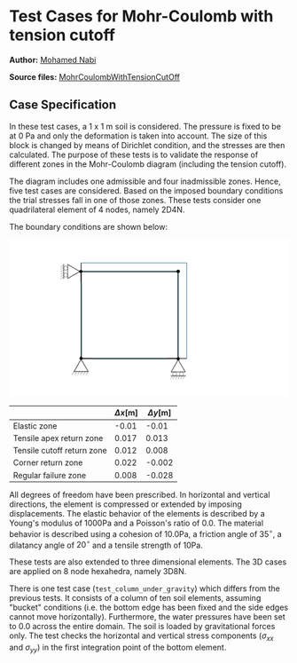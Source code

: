 # Test Cases for Mohr-Coulomb with tension cutoff

**Author:** [Mohamed Nabi](https://github.com/mnabideltares)

**Source files:** [MohrCoulombWithTensionCutOff](https://github.com/KratosMultiphysics/Kratos/tree/master/applications/GeoMechanicsApplication/tests/test_mohr_coulomb_with_tension_cutoff)

## Case Specification
In these test cases, a 1 x 1 m soil is considered. The pressure is fixed to be at 0 Pa and only the deformation is taken into account. The size of this block is changed by means of Dirichlet condition, and the stresses are then calculated. The purpose of these tests is to validate the response of different zones in the Mohr-Coulomb diagram (including the tension cutoff). 

The diagram includes one admissible and four inadmissible zones. Hence, five test cases are considered. Based on the imposed boundary conditions the trial stresses fall in one of those zones. These tests consider one quadrilateral element of 4 nodes, namely 2D4N.

The boundary conditions are shown below:

<img src="MeshStructure.svg" width="600">

||$\Delta x \mathrm{[m]}$|$\Delta y\mathrm{[m]}$|
|--------------------------|-----|------|
|Elastic zone              |-0.01|-0.01 |
|Tensile apex return zone  |0.017|0.013 |
|Tensile cutoff return zone|0.012|0.008 |
|Corner return zone        |0.022|-0.002|
|Regular failure zone      |0.008|-0.028|

All degrees of freedom have been prescribed. In horizontal and vertical directions, the element is compressed or extended by imposing displacements. The elastic behavior of the elements is described by a Young's modulus of $`1000 \mathrm{Pa}`$ and a Poisson's ratio of $`0.0`$. The material behavior is described using a cohesion of $`10.0 \mathrm{Pa}`$, a friction angle of $`35^{\circ}`$, a dilatancy angle of $`20^{\circ}`$ and a tensile strength of $`10 \mathrm{Pa}`$.

These tests are also extended to three dimensional elements. The 3D cases are applied on 8 node hexahedra, namely 3D8N.

There is one test case (`test_column_under_gravity`) which differs from the previous tests.  It consists of a column of ten soil elements, assuming "bucket" conditions (i.e. the bottom edge has been fixed and the side edges cannot move horizontally).  Furthermore, the water pressures have been set to 0.0 across the entire domain.  The soil is loaded by gravitational forces only.  The test checks the horizontal and vertical stress components ($`\sigma_{xx}`$ and $`\sigma_{yy}`$) in the first integration point of the bottom element.